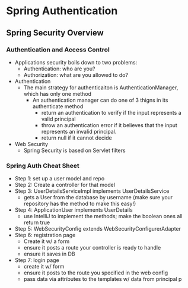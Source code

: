 # Spring Authentication

## Spring Security Overview

### Authentication and Access Control
- Applications security boils down to two problems:
  - Authentication: who are you?
  - Authorization: what are you allowed to do?
- Authentication
  - The main strategy for authenticaiton is AuthenticationManager, which has only one method
    - An authentication manager can do one of 3 thigns in its authenticate method
      - return an authentication to verify if the input represents a valid principal
      - throw an authentication error if it believes that the input represents an invalid principal.
      - return null if it cannot decide
- Web Security
  - Spring Security is based on Servlet filters

### Spring Auth Cheat Sheet

- Step 1: set up a user model and repo
- Step 2: Create a controller for that model
- Step 3: UserDetailsServiceImpl implements UserDetailsService
  - gets a User from the database by username (make sure your repository has the method to make this easy!)
- Step 4: ApplicationUser implements UserDetails
  - use IntelliJ to implement the methods; make the boolean ones all return true
- Step 5: WebSecurityConfig extends WebSecurityConfigurerAdapter
- Step 6: registration page
  - Create it w/ a form
  - ensure it posts a route your controller is ready to handle
  - ensure it saves in DB
- Step 7: login page
  - create it w/ form
  - ensure it posts to the route you specified in the web config
  - pass data via attributes to the templates w/ data from principal p
